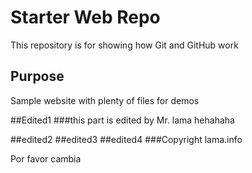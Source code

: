# Starter Web Repo

This repository is for showing how Git and GitHub work

## Purpose

Sample website with plenty of files for demos

##Edited1
###this part is edited by Mr. lama hehahaha

##edited2
##edited3
##edited4
###Copyright
lama.info

Por favor cambia 

